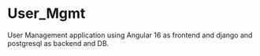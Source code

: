 # User_Mgmt
User Management application using Angular 16 as frontend and django and postgresql as backend and DB.
